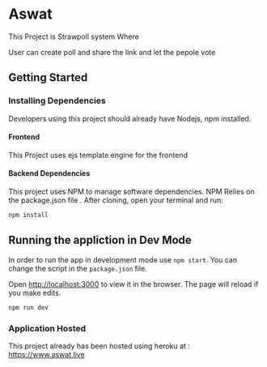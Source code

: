 # Aswat
This Project is  Strawpoll system Where 

User can create poll and share the link and let the pepole vote

## Getting Started

### Installing Dependencies

Developers using this project should already have Nodejs, npm installed.

#### Frontend 

This Project uses ejs template  engine for the frontend 


#### Backend Dependencies

This project uses NPM to manage software dependencies. NPM Relies on the package.json file . After cloning, open your terminal and run:

```bash
npm install
```

## Running the appliction in Dev Mode

 In order to run the app in development mode use ```npm start```. You can change the script in the ```package.json``` file. 

 Open [http://localhost:3000](http://localhost:3000) to view it in the browser. The page will reload if you make edits.<br>

```bash
npm run dev
```

### Application Hosted

This project already has been hosted using heroku at : https://www.aswat.live


